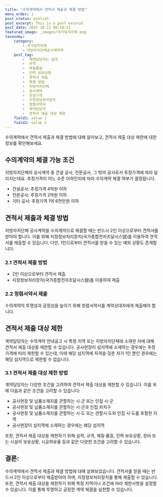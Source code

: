 ```yaml
---
title: "수의계약에서 견적서 제출과 체결 방법"
menu_order: 1
post_status: publish
post_excerpt: This is a post excerpt
post_date: 2025-10-12 00:18:21
featured_image: _images/국가및지자체.png
taxonomy:
    category:
        - 국가및지자체
        - 지방자치단체공사계약자
    post_tag:
        -  계약담당자는 실적
        -  규격
        -  재질품질
        -  인력 보유상황
        -  견적서 제출
        -  체결 방법
        -  지방자치단체
        -  공사계약
        -  추정가격
        -  지정정보처리장치
        -  청렴서약서
        -  계약담당자
        -  견적서 제출 대상 제한
    field1: value 1
    field2: value 2
---
```



 수의계약에서 견적서 제출과 체결 방법에 대해 알아보고, 견적서 제출 대상 제한에 대한 정보를 확인해보세요.

##  수의계약의 체결 가능 조건

지방자치단체의 공사계약 중 건설 공사, 전문공사, 그 밖의 공사로서 추정가격에 따라 달라지는데요. 추정가격이 어느 수준 이하인지에 따라 수의계약 체결 여부가 결정됩니다.

- 건설공사: 추정가격 4억원 이하
- 전문공사: 추정가격 2억원 이하
- 기타 공사: 추정가격 1억 6천만원 이하

##  견적서 제출과 체결 방법

지방자치단체 공사계약을 수의계약으로 체결할 때는 반드시 2인 이상으로부터 견적서를 받아야 합니다. 이를 위해 지정정보처리장치(국가종합전자조달시스템)를 이용하여 견적서를 제출할 수 있습니다. 다만, 1인으로부터 견적서를 받을 수 있는 예외 상황도 존재합니다.

### 2.1 견적서 제출 방법

- 2인 이상으로부터 견적서 제출
- 지정정보처리장치(국가종합전자조달시스템)를 이용하여 제출

### 2.2 청렴서약서 제출

수의계약의 투명성과 공정성을 높이기 위해 청렴서약서를 계약상대자에게 제출해야 합니다.

##  견적서 제출 대상 제한

계약담당자는 수의계약 안내공고 시 특정 지역 또는 지방자치단체에 소재한 자에 대해 견적서 제출 대상을 제한할 수 있습니다. 공사현장이 섬지역에 소재하는 경우에는 추정가격에 따라 제한할 수 있는데, 이때 해당 섬지역에 자격을 갖춘 자가 1인 뿐인 경우에는 해당 섬지역으로 제한할 수 없습니다.

### 3.1 견적서 제출 대상 제한 방법

계약담당자는 다양한 조건을 고려하여 견적서 제출 대상을 제한할 수 있습니다. 이를 위해 다음과 같은 조건을 고려할 수 있습니다:

- 공사현장 및 납품소재지를 관할하는 시·군 또는 인접 시·군
- 공사현장 및 납품소재지를 관할하는 시·군과 인접 자치구
- 공사현장 및 납품소재지를 관할하는 시·도 또는 관할시·도와 인접 시·도를 포함한 지역
- 공사현장이 섬지역에 소재하는 경우에는 해당 섬지역

또한, 견적서 제출 대상을 제한하기 위해 실적, 규격, 재질·품질, 인력 보유상황, 장비 또는 시설의 보유상황, 시공여유율 등과 같은 다양한 조건을 고려할 수 있습니다.

## 결론:

수의계약에서 견적서 제출과 체결 방법에 대해 살펴보았습니다. 견적서를 받을 때는 반드시 2인 이상으로부터 제출받아야 하며, 지정정보처리장치를 통해 제출할 수 있습니다. 또한, 견적서 제출 대상을 제한하기 위해 특정 지역이나 조건에 따라 제한사항을 설정할 수 있습니다. 이를 통해 투명하고 공정한 계약 체결을 실현할 수 있습니다.
